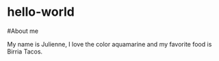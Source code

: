 # hello-world
#About me 

My name is Julienne, I love the color aquamarine and my favorite food is Birria Tacos.

